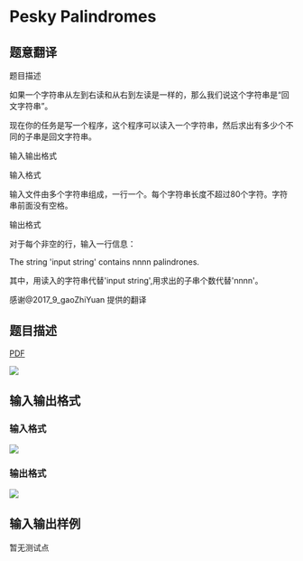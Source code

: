 # Pesky Palindromes

## 题意翻译

题目描述

如果一个字符串从左到右读和从右到左读是一样的，那么我们说这个字符串是“回文字符串”。

现在你的任务是写一个程序，这个程序可以读入一个字符串，然后求出有多少个不同的子串是回文字符串。

输入输出格式

输入格式

输入文件由多个字符串组成，一行一个。每个字符串长度不超过80个字符。字符串前面没有空格。

输出格式

对于每个非空的行，输入一行信息：

The string 'input string' contains nnnn palindrones.

其中，用读入的字符串代替'input string',用求出的子串个数代替'nnnn'。

感谢@2017_9_gaoZhiYuan 提供的翻译

## 题目描述

[problemUrl]: https://uva.onlinejudge.org/index.php?option=com_onlinejudge&Itemid=8&category=5&page=show_problem&problem=289

[PDF](https://uva.onlinejudge.org/external/3/p353.pdf)

![](https://cdn.luogu.com.cn/upload/vjudge_pic/UVA353/f4f15c18ef5245263ef3eb3c794678b0770233e4.png)

## 输入输出格式

### 输入格式

![](https://cdn.luogu.com.cn/upload/vjudge_pic/UVA353/e4bd61e738f85fb419ed404cb8eff6950747c58c.png)

### 输出格式

![](https://cdn.luogu.com.cn/upload/vjudge_pic/UVA353/be99470a2ea27c74d1560cf10a55763d129f0eea.png)

## 输入输出样例

暂无测试点

